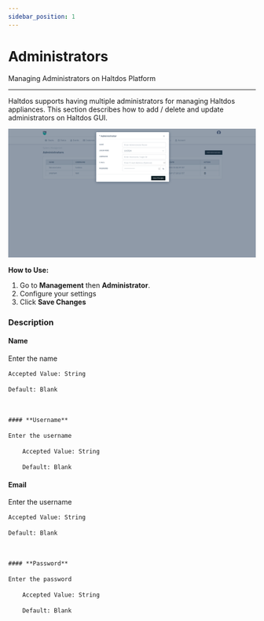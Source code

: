 ```yaml
---
sidebar_position: 1
---
```


# Administrators

Managing Administrators on Haltdos Platform

---

Haltdos supports having multiple administrators for managing Haltdos appliances. This section describes how to add / delete and update administrators on Haltdos GUI.

![users](/img/platform/v8/docs/mang_admin.png)

**How to Use:**

1. Go to **Management** then **Administrator**.
2. Configure your settings
3. Click **Save Changes**

### Description

#### **Name**

Enter the name

    Accepted Value: String 

    Default: Blank
```


#### **Username**

Enter the username

    Accepted Value: String 

    Default: Blank
```


#### **Email**

Enter the username

    Accepted Value: String 

    Default: Blank
```


#### **Password**

Enter the password

    Accepted Value: String 

    Default: Blank
```

